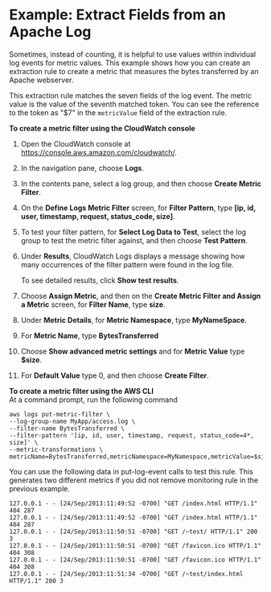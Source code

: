 # Example: Extract Fields from an Apache Log<a name="ExtractBytesExample"></a>

Sometimes, instead of counting, it is helpful to use values within individual log events for metric values\. This example shows how you can create an extraction rule to create a metric that measures the bytes transferred by an Apache webserver\.

This extraction rule matches the seven fields of the log event\. The metric value is the value of the seventh matched token\. You can see the reference to the token as "$7" in the `metricValue` field of the extraction rule\.

**To create a metric filter using the CloudWatch console**

1. Open the CloudWatch console at [https://console\.aws\.amazon\.com/cloudwatch/](https://console.aws.amazon.com/cloudwatch/)\.

1. In the navigation pane, choose **Logs**\.

1. In the contents pane, select a log group, and then choose **Create Metric Filter**\.

1. On the **Define Logs Metric Filter** screen, for **Filter Pattern**, type **\[ip, id, user, timestamp, request, status\_code, size\]**\.

1. To test your filter pattern, for **Select Log Data to Test**, select the log group to test the metric filter against, and then choose **Test Pattern**\.

1. Under **Results**, CloudWatch Logs displays a message showing how many occurrences of the filter pattern were found in the log file\.

   To see detailed results, click **Show test results**\.

1. Choose **Assign Metric**, and then on the **Create Metric Filter and Assign a Metric** screen, for **Filter Name**, type **size**\.

1. Under **Metric Details**, for **Metric Namespace**, type **MyNameSpace**\.

1. For **Metric Name**, type **BytesTransferred**

1. Choose **Show advanced metric settings** and for **Metric Value** type **$size**\.

1. For **Default Value** type 0, and then choose **Create Filter**\. 

**To create a metric filter using the AWS CLI**  
At a command prompt, run the following command

```
aws logs put-metric-filter \
--log-group-name MyApp/access.log \
--filter-name BytesTransferred \
--filter-pattern '[ip, id, user, timestamp, request, status_code=4*, size]' \
--metric-transformations \
metricName=BytesTransferred,metricNamespace=MyNamespace,metricValue=$size,defaultValue=0
```

You can use the following data in put\-log\-event calls to test this rule\. This generates two different metrics if you did not remove monitoring rule in the previous example\.

```
127.0.0.1 - - [24/Sep/2013:11:49:52 -0700] "GET /index.html HTTP/1.1" 404 287
127.0.0.1 - - [24/Sep/2013:11:49:52 -0700] "GET /index.html HTTP/1.1" 404 287
127.0.0.1 - - [24/Sep/2013:11:50:51 -0700] "GET /~test/ HTTP/1.1" 200 3
127.0.0.1 - - [24/Sep/2013:11:50:51 -0700] "GET /favicon.ico HTTP/1.1" 404 308
127.0.0.1 - - [24/Sep/2013:11:50:51 -0700] "GET /favicon.ico HTTP/1.1" 404 308
127.0.0.1 - - [24/Sep/2013:11:51:34 -0700] "GET /~test/index.html HTTP/1.1" 200 3
```
